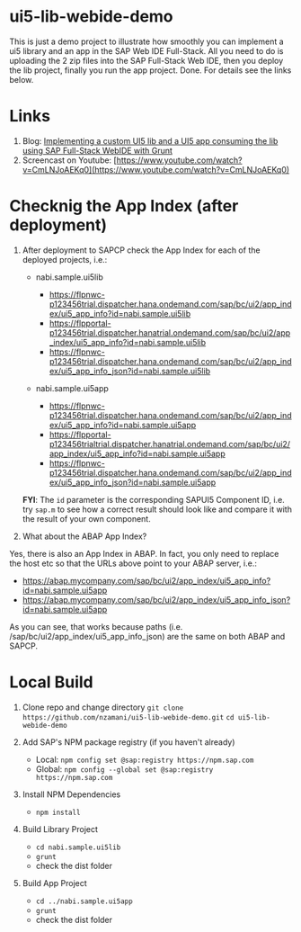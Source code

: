 # ui5-lib-webide-demo

This is just a demo project to illustrate how smoothly you can implement a ui5 library and an app in the SAP Web IDE Full-Stack. All you need to do is uploading the 2 zip files into the SAP Full-Stack Web IDE, then you deploy the lib project, finally you run the app project. Done. For details see the links below.

# Links
1. Blog: [Implementing a custom UI5 lib and a UI5 app consuming the lib using SAP Full-Stack WebIDE with Grunt](https://blogs.sap.com/2017/11/03/implementing-a-custom-ui5-lib-and-a-ui5-app-consuming-the-lib-using-sap-full-stack-webide-with-grunt/)
2. Screencast on Youtube: [https://www.youtube.com/watch?v=CmLNJoAEKq0](https://www.youtube.com/watch?v=CmLNJoAEKq0)

# Checknig the App Index (after deployment)

1. After deployment to SAPCP check the App Index for each of the deployed projects, i.e.:
    - nabi.sample.ui5lib
	    - https://flpnwc-p123456trial.dispatcher.hana.ondemand.com/sap/bc/ui2/app_index/ui5_app_info?id=nabi.sample.ui5lib
		- https://flpportal-p123456trial.dispatcher.hanatrial.ondemand.com/sap/bc/ui2/app_index/ui5_app_info?id=nabi.sample.ui5lib
		- https://flpnwc-p123456trial.dispatcher.hana.ondemand.com/sap/bc/ui2/app_index/ui5_app_info_json?id=nabi.sample.ui5lib

	- nabi.sample.ui5app
	    - https://flpnwc-p123456trial.dispatcher.hana.ondemand.com/sap/bc/ui2/app_index/ui5_app_info?id=nabi.sample.ui5app
		- https://flpportal-p123456trialtrial.dispatcher.hanatrial.ondemand.com/sap/bc/ui2/app_index/ui5_app_info?id=nabi.sample.ui5app
		- https://flpnwc-p123456trial.dispatcher.hana.ondemand.com/sap/bc/ui2/app_index/ui5_app_info_json?id=nabi.sample.ui5app

	
	**FYI**: The `id` parameter is the corresponding SAPUI5 Component ID, i.e. try `sap.m` to see how a correct result should look like and compare it with the result of your own component.

1. What about the ABAP App Index?

Yes, there is also an App Index in ABAP. In fact, you only need to replace the host etc so that the URLs above point to your ABAP server, i.e.:

- https://abap.mycompany.com/sap/bc/ui2/app_index/ui5_app_info?id=nabi.sample.ui5app
- https://abap.mycompany.com/sap/bc/ui2/app_index/ui5_app_info_json?id=nabi.sample.ui5app

As you can see, that works because paths (i.e. /sap/bc/ui2/app_index/ui5_app_info_json) are the same on both ABAP and SAPCP.

# Local Build

1. Clone repo and change directory
    `git clone https://github.com/nzamani/ui5-lib-webide-demo.git`
    `cd ui5-lib-webide-demo`

1. Add SAP's NPM package registry (if you haven't already)
    - Local: `npm config set @sap:registry https://npm.sap.com`
	- Global: `npm config --global set @sap:registry https://npm.sap.com`

1. Install NPM Dependencies
    - `npm install`

1. Build Library Project
    - `cd nabi.sample.ui5lib`
	- `grunt`
	- check the dist folder

1. Build App Project
    - `cd ../nabi.sample.ui5app`
	- `grunt`
	- check the dist folder
